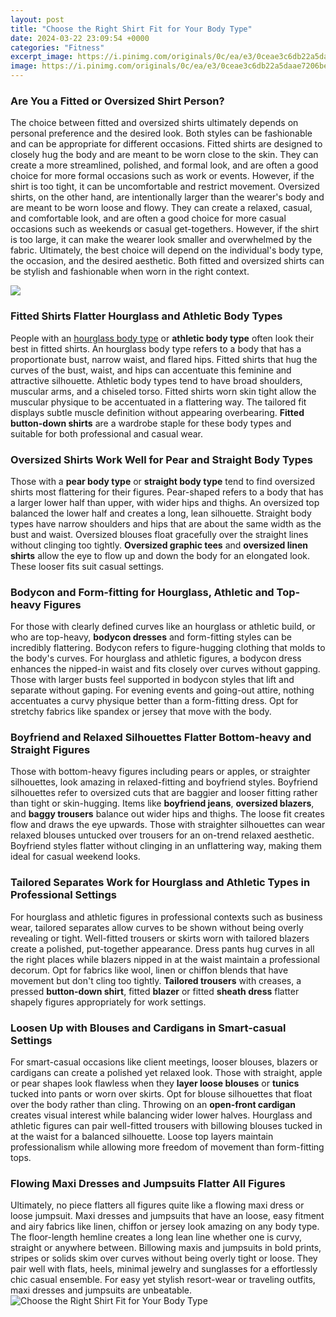 ```yaml
---
layout: post
title: "Choose the Right Shirt Fit for Your Body Type"
date: 2024-03-22 23:09:54 +0000
categories: "Fitness"
excerpt_image: https://i.pinimg.com/originals/0c/ea/e3/0ceae3c6db22a5daae7206be4f132368.jpg
image: https://i.pinimg.com/originals/0c/ea/e3/0ceae3c6db22a5daae7206be4f132368.jpg
---
```


### Are You a Fitted or Oversized Shirt Person?
The choice between fitted and oversized shirts ultimately depends on personal preference and the desired look. Both styles can be fashionable and can be appropriate for different occasions. Fitted shirts are designed to closely hug the body and are meant to be worn close to the skin. They can create a more streamlined, polished, and formal look, and are often a good choice for more formal occasions such as work or events. However, if the shirt is too tight, it can be uncomfortable and restrict movement. Oversized shirts, on the other hand, are intentionally larger than the wearer's body and are meant to be worn loose and flowy. They can create a relaxed, casual, and comfortable look, and are often a good choice for more casual occasions such as weekends or casual get-togethers. However, if the shirt is too large, it can make the wearer look smaller and overwhelmed by the fabric. Ultimately, the best choice will depend on the individual's body type, the occasion, and the desired aesthetic. Both fitted and oversized shirts can be stylish and fashionable when worn in the right context.

![](https://i.pinimg.com/originals/f2/b2/8c/f2b28cc1a9b0f55e715df3d02b023d33.jpg)
### Fitted Shirts Flatter Hourglass and Athletic Body Types
People with an [hourglass body type](https://store.fi.io.vn/xmas-holiday-party-this-is-my-bernard-dog-christmas-pajama-2) or **athletic body type** often look their best in fitted shirts. An hourglass body type refers to a body that has a proportionate bust, narrow waist, and flared hips. Fitted shirts that hug the curves of the bust, waist, and hips can accentuate this feminine and attractive silhouette. Athletic body types tend to have broad shoulders, muscular arms, and a chiseled torso. Fitted shirts worn skin tight allow the muscular physique to be accentuated in a flattering way. The tailored fit displays subtle muscle definition without appearing overbearing. **Fitted button-down shirts** are a wardrobe staple for these body types and suitable for both professional and casual wear. 
### Oversized Shirts Work Well for Pear and Straight Body Types
Those with a **pear body type** or **straight body type** tend to find oversized shirts most flattering for their figures. Pear-shaped refers to a body that has a larger lower half than upper, with wider hips and thighs. An oversized top balanced the lower half and creates a long, lean silhouette. Straight body types have narrow shoulders and hips that are about the same width as the bust and waist. Oversized blouses float gracefully over the straight lines without clinging too tightly. **Oversized graphic tees** and **oversized linen shirts** allow the eye to flow up and down the body for an elongated look. These looser fits suit casual settings.
### Bodycon and Form-fitting for Hourglass, Athletic and Top-heavy Figures 
For those with clearly defined curves like an hourglass or athletic build, or who are top-heavy, **bodycon dresses** and form-fitting styles can be incredibly flattering. Bodycon refers to figure-hugging clothing that molds to the body's curves. For hourglass and athletic figures, a bodycon dress enhances the nipped-in waist and fits closely over curves without gapping. Those with larger busts feel supported in bodycon styles that lift and separate without gaping. For evening events and going-out attire, nothing accentuates a curvy physique better than a form-fitting dress. Opt for stretchy fabrics like spandex or jersey that move with the body.
### Boyfriend and Relaxed Silhouettes Flatter Bottom-heavy and Straight Figures
Those with bottom-heavy figures including pears or apples, or straighter silhouettes, look amazing in relaxed-fitting and boyfriend styles. Boyfriend silhouettes refer to oversized cuts that are baggier and looser fitting rather than tight or skin-hugging. Items like **boyfriend jeans**, **oversized blazers**, and **baggy trousers** balance out wider hips and thighs. The loose fit creates flow and draws the eye upwards. Those with straighter silhouettes can wear relaxed blouses untucked over trousers for an on-trend relaxed aesthetic. Boyfriend styles flatter without clinging in an unflattering way, making them ideal for casual weekend looks.
### Tailored Separates Work for Hourglass and Athletic Types in Professional Settings
For hourglass and athletic figures in professional contexts such as business wear, tailored separates allow curves to be shown without being overly revealing or tight. Well-fitted trousers or skirts worn with tailored blazers create a polished, put-together appearance. Dress pants hug curves in all the right places while blazers nipped in at the waist maintain a professional decorum. Opt for fabrics like wool, linen or chiffon blends that have movement but don't cling too tightly. **Tailored trousers** with creases, a pressed **button-down shirt**, fitted **blazer** or fitted **sheath dress** flatter shapely figures appropriately for work settings. 
### Loosen Up with Blouses and Cardigans in Smart-casual Settings
For smart-casual occasions like client meetings, looser blouses, blazers or cardigans can create a polished yet relaxed look. Those with straight, apple or pear shapes look flawless when they **layer loose blouses** or **tunics** tucked into pants or worn over skirts. Opt for blouse silhouettes that float over the body rather than cling. Throwing on an **open-front cardigan** creates visual interest while balancing wider lower halves. Hourglass and athletic figures can pair well-fitted trousers with billowing blouses tucked in at the waist for a balanced silhouette. Loose top layers maintain professionalism while allowing more freedom of movement than form-fitting tops.
### Flowing Maxi Dresses and Jumpsuits Flatter All Figures 
Ultimately, no piece flatters all figures quite like a flowing maxi dress or loose jumpsuit. Maxi dresses and jumpsuits that have an loose, easy fitment and airy fabrics like linen, chiffon or jersey look amazing on any body type. The floor-length hemline creates a long lean line whether one is curvy, straight or anywhere between. Billowing maxis and jumpsuits in bold prints, stripes or solids skim over curves without being overly tight or loose. They pair well with flats, heels, minimal jewelry and sunglasses for a effortlessly chic casual ensemble. For easy yet stylish resort-wear or traveling outfits, maxi dresses and jumpsuits are unbeatable.
![Choose the Right Shirt Fit for Your Body Type](https://i.pinimg.com/originals/0c/ea/e3/0ceae3c6db22a5daae7206be4f132368.jpg)